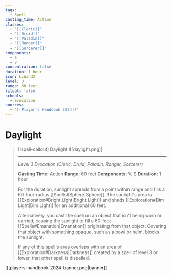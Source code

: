 ```yaml
---
tags:
  - Spell
casting_time: Action
classes:
  - "[[Cleric]]"
  - "[[Druid]]"
  - "[[Paladin]]"
  - "[[Ranger]]"
  - "[[Sorcerer]]"
components:
  - S
  - V
concentration: false
duration: 1 hour
icon: LiWand2
level: 3
range: 60 feet
ritual: false
schools:
  - Evocation
sources:
  - "[[Player's Handbook 2024]]"
---
```


# Daylight

>[!spell-callout] Daylight
>![[daylight.png]]
>
>---
>_Level 3 Evocation (Cleric, Druid, Paladin, Ranger, Sorcerer)_
>
>**Casting Time:** Action
>**Range:** 60 feet
>**Components:** V, S
>**Duration:** 1 hour
>
>For the duration, sunlight spreads from a point within range and fills a 60-foot-radius [[Spells#Sphere\|Sphere]]. The sunlight's area is [[Exploration#Bright Light\|Bright Light]] and sheds [[Exploration#Dim Light\|Dim Light]] for an additional 60 feet.
>
>Alternatively, you cast the spell on an object that isn't being worn or carried, causing the sunlight to fill a 60-foot [[Spells#Emanation\|Emanation]] originating from that object. Covering that object with something opaque, such as a bowl or helm, blocks the sunlight.
>
>If any of this spell's area overlaps with an area of [[Exploration#Darkness\|Darkness]] created by a spell of level 3 or lower, that other spell is dispelled.


![[players-handbook-2024-banner.png|banner]]
